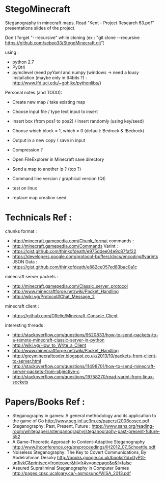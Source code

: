 StegoMinecraft
==============

Steganography in minecraft maps. Read "Kent - Project Research 63.pdf" presentations slides of the project.

Don't forget "--recursive" while cloning (ex : "git clone --recursive https://github.com/sebeq33/StegoMinecraft.git")

using :
- python 2.7
- PyQt4 
- pymclevel (need pyYaml and numpy (windows -> need a lousy Installation (maybe only in 64bits ?) : http://www.lfd.uci.edu/~gohlke/pythonlibs/)


Personal notes (and TODO):

- Create new map / take existing map
- Choose input file / type text input to insert
- Insert box (from pos1 to pos2) / Insert randomly (using key/seed)
- Choose which block = 1, which = 0 (default: Bedrock & !Bedrock)
- Output in a new copy / save in input

- Compression ?
- Open FileExplorer in Minecraft save directory
- Send a map to another ip ? (tcp ?)
- Command line version / graphical version (Qt)
- test on linux
- replace map creation seed


# Technicals Ref :
chunks format : 
- http://minecraft.gamepedia.com/Chunk_format
commands :
- http://minecraft.gamepedia.com/Commands
Varint :
- https://gist.github.com/thinkofdeath/e975ddee04e9c87faf22
- https://developers.google.com/protocol-buffers/docs/encoding#varints
JSON Data :
- https://gist.github.com/thinkofdeath/e882ce057ed83bac0a1c

minecraft server packets : 
- http://minecraft.gamepedia.com/Classic_server_protocol
- http://www.minecraftforge.net/wiki/Packet_Handling
- http://wiki.vg/Protocol#Chat_Message_2

minecraft client :
- https://github.com/ORelio/Minecraft-Console-Client

interesting threads : 
- http://stackoverflow.com/questions/9520833/how-to-send-packets-to-a-remote-minecraft-classic-server-in-python
- http://wiki.vg/How_to_Write_a_Client
- http://www.minecraftforge.net/wiki/Packet_Handling
- http://greyminecraftcoder.blogspot.co.uk/2013/10/packets-from-client-to-server.html
- http://stackoverflow.com/questions/11498701/how-to-send-minecraft-server-packets-from-objective-c
- http://stackoverflow.com/questions/19758270/read-varint-from-linux-sockets

# Papers/Books Ref :
- Steganography in games: A general methodology and its application to the game of Go
http://www.seg.inf.uc3m.es/papers/2006cosec.pdf
- Steganography: Past, Present, Future :
https://www.sans.org/reading-room/whitepapers/stenganography/steganography-past-present-future-552
- A Game-Theoretic Approach to Content-Adaptive Steganography
http://www.ihconference.org/preproceedings/IH2012_07_Schoettle.pdf
- Noiseless Steganography: The Key to Covert Communications, By Abdelrahman Desoky
http://books.google.co.uk/books?id=GyPG-un1ivkC&printsec=frontcover&hl=fr#v=onepage&q&f=false
- Assured Supraliminal Steganography in Computer Games
http://pages.cpsc.ucalgary.ca/~asmosuno/WISA_2013.pdf

